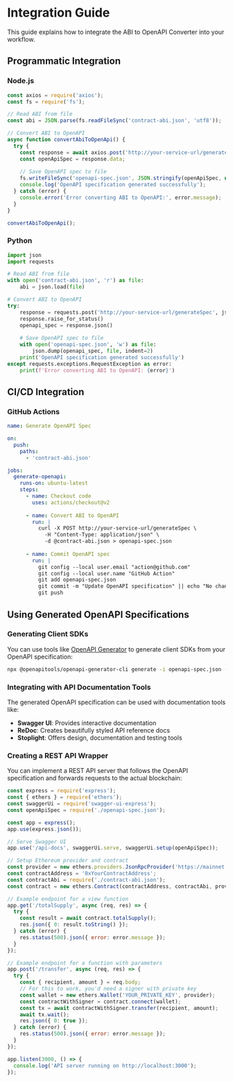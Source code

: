 # Integration Guide

This guide explains how to integrate the ABI to OpenAPI Converter into your workflow.

## Programmatic Integration

### Node.js

```javascript
const axios = require('axios');
const fs = require('fs');

// Read ABI from file
const abi = JSON.parse(fs.readFileSync('contract-abi.json', 'utf8'));

// Convert ABI to OpenAPI
async function convertAbiToOpenApi() {
  try {
    const response = await axios.post('http://your-service-url/generateSpec', abi);
    const openApiSpec = response.data;
    
    // Save OpenAPI spec to file
    fs.writeFileSync('openapi-spec.json', JSON.stringify(openApiSpec, null, 2));
    console.log('OpenAPI specification generated successfully');
  } catch (error) {
    console.error('Error converting ABI to OpenAPI:', error.message);
  }
}

convertAbiToOpenApi();
```

### Python

```python
import json
import requests

# Read ABI from file
with open('contract-abi.json', 'r') as file:
    abi = json.load(file)

# Convert ABI to OpenAPI
try:
    response = requests.post('http://your-service-url/generateSpec', json=abi)
    response.raise_for_status()
    openapi_spec = response.json()
    
    # Save OpenAPI spec to file
    with open('openapi-spec.json', 'w') as file:
        json.dump(openapi_spec, file, indent=2)
    print('OpenAPI specification generated successfully')
except requests.exceptions.RequestException as error:
    print(f'Error converting ABI to OpenAPI: {error}')
```

## CI/CD Integration

### GitHub Actions

```yaml
name: Generate OpenAPI Spec

on:
  push:
    paths:
      - 'contract-abi.json'

jobs:
  generate-openapi:
    runs-on: ubuntu-latest
    steps:
      - name: Checkout code
        uses: actions/checkout@v2
      
      - name: Convert ABI to OpenAPI
        run: |
          curl -X POST http://your-service-url/generateSpec \
            -H "Content-Type: application/json" \
            -d @contract-abi.json > openapi-spec.json
      
      - name: Commit OpenAPI spec
        run: |
          git config --local user.email "action@github.com"
          git config --local user.name "GitHub Action"
          git add openapi-spec.json
          git commit -m "Update OpenAPI specification" || echo "No changes to commit"
          git push
```

## Using Generated OpenAPI Specifications

### Generating Client SDKs

You can use tools like [OpenAPI Generator](https://openapi-generator.tech/) to generate client SDKs from your OpenAPI specification:

```bash
npx @openapitools/openapi-generator-cli generate -i openapi-spec.json -g javascript -o ./sdk
```

### Integrating with API Documentation Tools

The generated OpenAPI specification can be used with documentation tools like:

- **Swagger UI**: Provides interactive documentation
- **ReDoc**: Creates beautifully styled API reference docs
- **Stoplight**: Offers design, documentation and testing tools

### Creating a REST API Wrapper

You can implement a REST API server that follows the OpenAPI specification and forwards requests to the actual blockchain:

```javascript
const express = require('express');
const { ethers } = require('ethers');
const swaggerUi = require('swagger-ui-express');
const openApiSpec = require('./openapi-spec.json');

const app = express();
app.use(express.json());

// Serve Swagger UI
app.use('/api-docs', swaggerUi.serve, swaggerUi.setup(openApiSpec));

// Setup Ethereum provider and contract
const provider = new ethers.providers.JsonRpcProvider('https://mainnet.infura.io/v3/YOUR_INFURA_KEY');
const contractAddress = '0xYourContractAddress';
const contractAbi = require('./contract-abi.json');
const contract = new ethers.Contract(contractAddress, contractAbi, provider);

// Example endpoint for a view function
app.get('/totalSupply', async (req, res) => {
  try {
    const result = await contract.totalSupply();
    res.json({ 0: result.toString() });
  } catch (error) {
    res.status(500).json({ error: error.message });
  }
});

// Example endpoint for a function with parameters
app.post('/transfer', async (req, res) => {
  try {
    const { recipient, amount } = req.body;
    // For this to work, you'd need a signer with private key
    const wallet = new ethers.Wallet('YOUR_PRIVATE_KEY', provider);
    const contractWithSigner = contract.connect(wallet);
    const tx = await contractWithSigner.transfer(recipient, amount);
    await tx.wait();
    res.json({ 0: true });
  } catch (error) {
    res.status(500).json({ error: error.message });
  }
});

app.listen(3000, () => {
  console.log('API server running on http://localhost:3000');
});
```